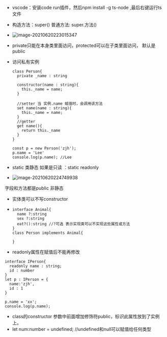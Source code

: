 - vscode：安装code run插件，然后npm install -g ts-node ,最后右键运行ts文件

- 构造方法：super()   普通方法: super.方法()

- ![image-20210620223015347](C:\Users\JH\AppData\Roaming\Typora\typora-user-images\image-20210620223015347.png)

- private只能在本身类里面访问，protected可以在子类里面访问， 默认是public

- 访问私有实例

  ```
  class Person{
    private _name : string
  
    constructor(name : string){
      this._name = name;
    }
  
    //setter 当 实例.name 赋值时，会调用该方法
    set name(name : string){
      this._name = name;
    }
    //getter
    get name(){
      return this._name
    }
  }
  
  const p = new Person('zjh');
  p.name = 'Lee'
  console.log(p.name); //Lee
  ```

- static 类静态 如果是只读 ：static readonly

  

- ![image-20210620224749938](C:\Users\JH\AppData\Roaming\Typora\typora-user-images\image-20210620224749938.png)

字段和方法都是public  非静态



- 实体类可以不写constructor 

- ```
  interface Animal{
    name ?:string
    sex ?:string
    eat?():string //?可选 表示实现类可以不实现这些属性或方法
  }
  class Person implements Animal{
    
  }
  ```

- readonly属性在赋值后不能再修改

```
interface IPerson{
  readonly name : string;
  id : number
}
let p : IPerson = {
  name:'zjh',
  id : 1
}

p.name = 'xx';
console.log(p.name);
```
- class的constructor 参数中前面增加修饰符public，标识此属性放到了实例上。
- let num:number = undefined; //undefined和null可以赋值给任何类型
